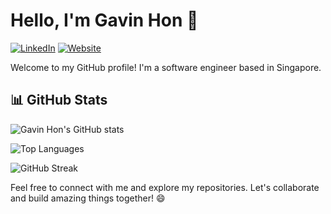 # Hello, I'm Gavin Hon 👋

[![LinkedIn](https://img.shields.io/badge/-LinkedIn-blue?style=flat-square&logo=Linkedin&logoColor=white)](https://www.linkedin.com/in/gavinhon)
[![Website](https://img.shields.io/badge/-Portfolio%20Website-1f425f.svg)](https://gavinhon.netlify.app/)

Welcome to my GitHub profile! I'm a software engineer based in Singapore.

## 📊 GitHub Stats

![Gavin Hon's GitHub stats](https://github-readme-stats-git-main-gavinhons-projects.vercel.app/api?username=gavinhon&show_icons=true&count_private=true&theme=radical&cache_bust=1)

![Top Languages](https://github-readme-stats-git-main-gavinhons-projects.vercel.app/api/top-langs/?username=gavinhon&layout=compact&theme=radical&count_private=true&cache_bust=1)

![GitHub Streak](https://github-readme-streak-stats.herokuapp.com/?user=gavinhon&theme=radical)

Feel free to connect with me and explore my repositories. Let's collaborate and build amazing things together! 😄
